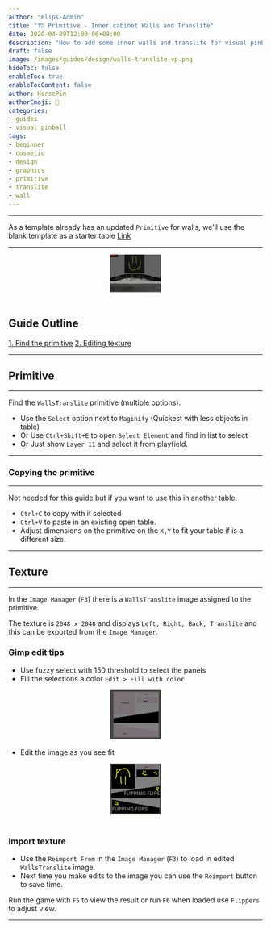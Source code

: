 ```yaml
---
author: "Flips-Admin"
title: "🏗️ Primitive - Inner cabinet Walls and Translite"
date: 2020-04-09T12:00:06+09:00
description: "How to add some inner walls and translite for visual pinball"
draft: false
image: /images/guides/design/walls-translite-vp.png
hideToc: false
enableToc: true
enableTocContent: false
author: HorsePin
authorEmoji: 🐎
categories:
- guides
- visual pinball
tags: 
- beginner
- cosmetic
- design
- graphics
- primitive
- translite
- wall
---
```


---

As a template already has an updated `Primitive` for walls, we'll use the blank template as a starter table [Link](/en/simulation/visualpinball/template/table/table-blank-stripped/#download)

---

<div id="banner" style="overflow: hidden; display: flex; justify-content:space-around;">
    <div class="" style="max-width: 20%; max-height: 20%;">
        <img src="/images/guides/design/walls-translite-vp.png" alt="Example game wood texture"/>
    </div>
</div>
<br>

## Guide Outline

[1. Find the primitive](#primitive)
[2. Editing texture](#texture)

---

## Primitive

---

Find the `WallsTranslite` primitive (multiple options):

- Use the `Select` option next to `Maginify`  (Quickest with less objects in table)
- Or Use `Ctrl+Shift+E` to open `Select Element` and find in list to select
- Or Just show `Layer 11` and select it from playfield.

---

### Copying the primitive

---

Not needed for this guide but if you want to use this in another table.

- `Ctrl+C` to copy with it selected
- `Ctrl+V` to paste in an existing open table.
- Adjust dimensions on the primitive on the `X,Y` to fit your table if is a different size.

---

## Texture

---

In the `Image Manager` (`F3`) there is a `WallsTranslite` image assigned to the primitive. 

The texture is `2048 x 2048` and displays `Left, Right, Back, Translite` and this can be exported from the `Image Manager`.

### Gimp edit tips

- Use fuzzy select with 150 threshold to select the panels
- Fill the selections a color `Edit > Fill with color`

<div id="banner" style="overflow: hidden; display: flex; justify-content:space-around;">
    <div class="" style="max-width: 20%; max-height: 20%;">
        <img src="/images/guides/design/walls-translite.png" alt="In the Gimp fuzzy selecting"/>
    </div>
</div>

- Edit the image as you see fit

<div id="banner" style="overflow: hidden; display: flex; justify-content:space-around;">
    <div class="" style="max-width: 20%; max-height: 20%;">
        <img src="/images/guides/design/walls-translite-edited.png" alt="In the Gimp fuzzy selecting"/>
    </div>
</div>
<br>


### Import texture

- Use the `Reimport From` in the `Image Manager` (`F3`) to load in edited `WallsTranslite` image.
- Next time you make edits to the image you can use the `Reimport` button to save time.

Run the game with `F5` to view the result or run `F6` when loaded use `Flippers` to adjust view.

---